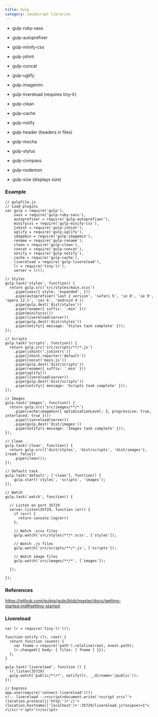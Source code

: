 ```yaml
---
title: Gulp
category: JavaScript libraries
---
```


 * gulp-ruby-sass
 * gulp-autoprefixer
 * gulp-minify-css
 * gulp-jshint
 * gulp-concat
 * gulp-uglify
 * gulp-imagemin
 * gulp-livereload (requires tiny-lr)
 * gulp-clean
 * gulp-cache
 * gulp-notify

 * gulp-header (headers in files)
 * gulp-mocha
 * gulp-stylus
 * gulp-compass
 * gulp-nodemon
 * gulp-size (displays size)

### Example


    // gulpfile.js
    // Load plugins
    var gulp = require('gulp'),
        sass = require('gulp-ruby-sass'),
        autoprefixer = require('gulp-autoprefixer'),
        minifycss = require('gulp-minify-css'),
        jshint = require('gulp-jshint'),
        uglify = require('gulp-uglify'),
        imagemin = require('gulp-imagemin'),
        rename = require('gulp-rename'),
        clean = require('gulp-clean'),
        concat = require('gulp-concat'),
        notify = require('gulp-notify'),
        cache = require('gulp-cache'),
        livereload = require('gulp-livereload'),
        lr = require('tiny-lr'),
        server = lr();

    // Styles
    gulp.task('styles', function() {
      return gulp.src('src/styles/main.scss')
        .pipe(sass({ style: 'expanded', }))
        .pipe(autoprefixer('last 2 version', 'safari 5', 'ie 8', 'ie 9', 'opera 12.1', 'ios 6', 'android 4'))
        .pipe(gulp.dest('dist/styles'))
        .pipe(rename({ suffix: '.min' }))
        .pipe(minifycss())
        .pipe(livereload(server))
        .pipe(gulp.dest('dist/styles'))
        .pipe(notify({ message: 'Styles task complete' }));
    });

    // Scripts
    gulp.task('scripts', function() {
      return gulp.src('src/scripts/**/*.js')
        .pipe(jshint('.jshintrc'))
        .pipe(jshint.reporter('default'))
        .pipe(concat('main.js'))
        .pipe(gulp.dest('dist/scripts'))
        .pipe(rename({ suffix: '.min' }))
        .pipe(uglify())
        .pipe(livereload(server))
        .pipe(gulp.dest('dist/scripts'))
        .pipe(notify({ message: 'Scripts task complete' }));
    });

    // Images
    gulp.task('images', function() {
      return gulp.src('src/images/**/*')
        .pipe(cache(imagemin({ optimizationLevel: 3, progressive: true, interlaced: true })))
        .pipe(livereload(server))
        .pipe(gulp.dest('dist/images'))
        .pipe(notify({ message: 'Images task complete' }));
    });

    // Clean
    gulp.task('clean', function() {
      return gulp.src(['dist/styles', 'dist/scripts', 'dist/images'], {read: false})
        .pipe(clean());
    });

    // Default task
    gulp.task('default', ['clean'], function() {
        gulp.start('styles', 'scripts', 'images');
    });

    // Watch
    gulp.task('watch', function() {

      // Listen on port 35729
      server.listen(35729, function (err) {
        if (err) {
          return console.log(err)
        };

        // Watch .scss files
        gulp.watch('src/styles/**/*.scss', ['styles']);

        // Watch .js files
        gulp.watch('src/scripts/**/*.js', ['scripts']);

        // Watch image files
        gulp.watch('src/images/**/*', ['images']);

      });

    });

### References

https://github.com/gulpjs/gulp/blob/master/docs/getting-started.md#getting-started

### Livereload

    var lr = require('tiny-lr')();

    function notify (lr, root) {
      return function (event) {
        var fname = require('path').relative(root, event.path);
        lr.changed({ body: { files: [ fname ] }});
      };
    }

    gulp.task('livereload', function () {
      lr.listen(35729)
      gulp.watch('public/**/*', notify(lr, __dirname+'/public'));
    });

    // Express
    app.use(require('connect-livereload')())
    <!-- livereload --><script>document.write('<script src="'+(location.protocol||'http:')+'//'+(location.hostname||'localhost')+':35729/livereload.js?snipver=1"><\/scr'+'ipt>')</script>

